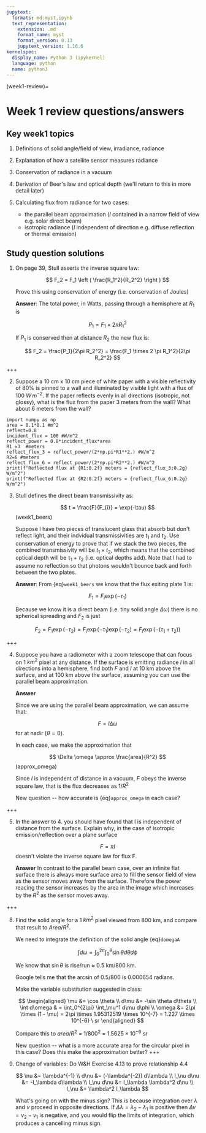 ```yaml
---
jupytext:
  formats: md:myst,ipynb
  text_representation:
    extension: .md
    format_name: myst
    format_version: 0.13
    jupytext_version: 1.16.6
kernelspec:
  display_name: Python 3 (ipykernel)
  language: python
  name: python3
---
```


(week1-review)=
# Week 1 review questions/answers

## Key week1 topics

1. Definitions of solid angle/field of view, irradiance, radiance
2. Explanation of how a satellite sensor measures radiance
3. Conservation of radiance in a vacuum
4. Derivation of Beer's law and optical depth (we'll return to this in more detail later)
5. Calculating flux from radiance for two cases: 

   - the parallel beam approximation ($I$ contained in a narrow field of view  e.g. solar direct beam) 
   - isotropic radiance ($I$ independent of direction e.g. diffuse reflection or thermal emission) 




## Study question solutions

1. On page 39, Stull asserts the inverse square law:

    $$
    F_2 = F_1 \left ( \frac{R_1^2}{R_2^2} \right )
    $$ 

    Prove this using conservation of energy (i.e. conservation of Joules)

    **Answer**: The total power, in Watts, passing through a hemisphere at $R_1$ is

    $$
    P_1=F_1 \times 2 \pi R_1^2
    $$

    If $P_1$ is conserved then at distance $R_2$ the new flux is:

    $$
    F_2 = \frac{P_1}{2\pi R_2^2} = \frac{F_1 \times 2 \pi R_1^2}{2\pi R_2^2}
    $$

+++

2. Suppose a 10 cm x 10 cm piece of white paper with a visible
   reflectivity of 80% is pinned to a wall and illuminated by visible
   light with a flux of 100 $W\,m^{-2}$. If the paper reflects
   evenly in all directions (isotropic, not glossy), what is the flux
   from the paper 3 meters from the wall? What about 6 meters from the
   wall?

```{code-cell} ipython3
import numpy as np
area = 0.1*0.1 #m^2
reflect=0.8
incident_flux = 100 #W/m^2
reflect_power = 0.8*incident_flux*area
R1 =3  #meters
reflect_flux_3 = reflect_power/(2*np.pi*R1**2.) #W/m^2
R2=6 #meters
reflect_flux_6 = reflect_power/(2*np.pi*R2**2.) #W/m^2
print(f"Reflected flux at {R1:0.2f} meters = {reflect_flux_3:0.2g} W/m^2")
print(f"Reflected flux at {R2:0.2f} meters = {reflect_flux_6:0.2g} W/m^2")
```

3. Stull defines the direct beam transmissivity as:

   $$
   t = \frac{F}{F_{i}} = \exp(-\tau)
   $$ (week1_beers)

   Suppose I have two pieces of translucent glass that absorb but don't
   reflect light, and their indvidual transmissivities are $t_1$ and
   $t_2$. Use conservation of energy to prove that if we stack the
   two pieces, the combined transmissivity will be $t_1 \times t_2$,
   which means that the combined optical depth will be
   $\tau_1 + \tau_2$ (i.e. optical depths add). Note that I had to
   assume no reflection so that photons wouldn't bounce back and forth
   between the two plates.

   **Answer**:  From {eq}`week1_beers` we know that the flux exiting plate 1 is:
   
   $$
   F_1 = F_i \exp(-\tau_1)
   $$
   
   Because we know it is a direct beam (i.e. tiny solid angle $\Delta \omega$) there is no spherical
   spreading and $F_2$ is just

   $$
   F_2 = F_1 \exp(-\tau_2) = F_i \exp(-\tau_1) \exp(-\tau_2) = F_i \exp(-(\tau_1 + \tau_2))
   $$

+++

4. Suppose you have a radiometer with a zoom telescope that can focus on 1 $km^2$ pixel at any distance.   If the surface is emitting radiance $I$ in all directions into a hemisphere, find both $F$ and $I$ at 10 km above the surface, and at 100 km above the surface, assuming you can use the parallel beam approximation.

    **Answer**
    
    Since we are using the parallel beam approximation, we can assume that:
    
    $$
    F = I \Delta \omega
    $$
    for at nadir ($\theta = 0$).
    
    In each case, we make the approximation that
    
    $$
    \Delta \omega \approx  \frac{area}{R^2}
    $$  (approx_omega)
    
    Since $I$ is independent of distance in a vacuum,  $F$ obeys the inverse square law, that is the flux decreases as $1/R^2$
    
    New question -- how accurate is {eq}`approx_omega`  in each case?

+++

5. In the answer to 4. you should have found that I is independent of distance from the surface.
   Explain why, in the case of isotropic emission/reflection over a plane surface


   $$
   F = \pi I
   $$
   doesn't  violate the inverse square law for flux F.

   **Answer**  In contrast to the parallel beam case, over an infinite flat surface there is always more surface area to fill the
   sensor field of view as the sensor moves away from the surface.  Therefore the power reacing the sensor increases by the area in the image
   which increases by the $R^2$ as the sensor moves away.

+++

8. Find the solid angle for a 1 $km^2$ pixel viewed from 800 km, and compare that result to $Area/R^2$.

   We need to integrate the definition of the solid angle {eq}`domegaA`
  
   $$
   \int d\omega   = \int_0^{2\pi}  \int_0^\theta \sin \theta d\theta  d\phi
   $$
   
   We know that $\sin \theta$ is rise/run  $\approx$ 0.5 km/800 km.  

   Google tells me that the arcsin of 0.5/800 is 0.000654 radians.
   
   Make the variable substitution suggested in class:
   
   $$
   \begin{aligned}
   \mu &= \cos \theta \\
   d\mu &= -\sin \theta d\theta \\
   \int d\omega  & = \int_0^{2\pi}  \int_\mu^1 d\mu  d\phi \\
   \omega &= 2\pi \times (1 - \mu)  = 2\pi \times 1.95312519 \times 10^{-7} = 1.227 \times 10^{-6} \ sr
   \end{aligned}
   $$
   
   Compare this to $area/R^2$ = $1/800^2$ = $1.5625 \times 10^{-6}$ sr
   
   New question -- what is a more accurate area for the circular pixel in this case?  Does this make the approximation better?
+++

9. Change of variables:  Do W&H Exercise 4.13 to prove relationship 4.4

   $$
   \nu &=  \lambda^{-1} \\
   d\nu &=  (-\lambda^{-2}) d\lambda \\
   I_\nu d\nu &= -I_\lambda d\lambda \\
   I_\nu d\nu &= I_\lambda \lambda^2 d\nu \\
   I_\nu &= \lambda^2 I_\lambda
   $$

   What's going on with the minus sign?  This is because integration over $\lambda$ and $\nu$ proceed in opposite directions. If $\Delta \lambda = \lambda_2 - \lambda_1$ is positive then $\Delta \nu =  \nu_2 - \nu_1$ is negative, and you would flip the limits of integration, which produces a cancelling minus sign.
   
   
